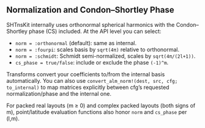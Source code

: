 ## Normalization and Condon–Shortley Phase

SHTnsKit internally uses orthonormal spherical harmonics with the Condon–Shortley
phase (CS) included. At the API level you can select:

- `norm = :orthonormal` (default): same as internal.
- `norm = :fourpi`: scales basis by `sqrt(4π)` relative to orthonormal.
- `norm = :schmidt`: Schmidt semi-normalized, scales by `sqrt(4π/(2l+1))`.
- `cs_phase = true/false`: include or exclude the phase `(-1)^m`.

Transforms convert your coefficients to/from the internal basis automatically.
You can also use `convert_alm_norm!(dest, src, cfg; to_internal)` to map matrices
explicitly between cfg’s requested normalization/phase and the internal one.

For packed real layouts (m ≥ 0) and complex packed layouts (both signs of m),
point/latitude evaluation functions also honor `norm` and `cs_phase` per (l,m).

